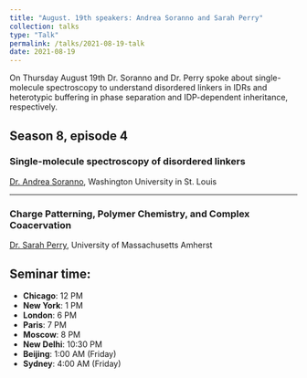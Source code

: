 ```yaml
---
title: "August. 19th speakers: Andrea Soranno and Sarah Perry"
collection: talks
type: "Talk"
permalink: /talks/2021-08-19-talk
date: 2021-08-19
---
```


On Thursday August 19th Dr. Soranno and Dr. Perry spoke about single-molecule spectroscopy to understand disordered linkers in IDRs and heterotypic buffering in phase separation and IDP-dependent inheritance, respectively.

## Season 8, episode 4

### Single-molecule spectroscopy of disordered linkers
[Dr. Andrea Soranno](https://sorannolab.wustl.edu/), Washington University in St. Louis

---

### Charge Patterning, Polymer Chemistry, and Complex Coacervation
[Dr. Sarah Perry](https://www.umass.edu/perry/), University of Massachusetts Amherst

## Seminar time:
* **Chicago**: 12 PM
* **New York**: 1 PM
* **London**: 6 PM
* **Paris**: 7 PM
* **Moscow**: 8 PM
* **New Delhi**: 10:30 PM
* **Beijing**: 1:00 AM (Friday)
* **Sydney**: 4:00 AM (Friday)





